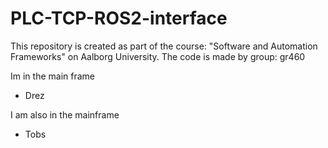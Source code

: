 # PLC-TCP-ROS2-interface
This repository is created as part of the course: "Software and Automation Frameworks" on Aalborg University. The code is made by group: gr460


Im in the main frame
- Drez


I am also in the mainframe

- Tobs
